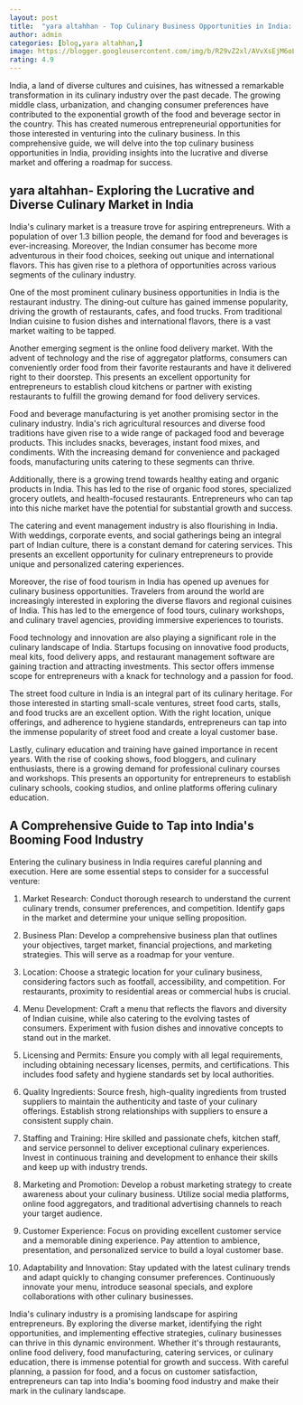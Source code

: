 ```yaml
---
layout: post
title:  "yara altahhan - Top Culinary Business Opportunities in India: A Comprehensive Guide"
author: admin
categories: [blog,yara altahhan,]
image: https://blogger.googleusercontent.com/img/b/R29vZ2xl/AVvXsEjM6oLmSuZg_lCjNKH3BjeW0FEsGGySsOCEiwGAYiqKzR8mn7ej1ZaXFQx8nUfqYoYSrWM-asjeCKaw2LekWsqUl1cxnK3FKzgQ-fgLxKW_4N_Y56186I9kddqUTYEYhtaVt8o-ZdJUqm28G5L9LpTZg0d-195cDClRvVPmr0EmS6_Z7ssjPjGIVrg2Efdh/s1600/yara%20altahhan.jpg
rating: 4.9
---
```






<p>India, a land of diverse cultures and cuisines, has witnessed a remarkable transformation in its culinary industry over the past decade. The growing middle class, urbanization, and changing consumer preferences have contributed to the exponential growth of the food and beverage sector in the country. This has created numerous entrepreneurial opportunities for those interested in venturing into the culinary business. In this comprehensive guide, we will delve into the top culinary business opportunities in India, providing insights into the lucrative and diverse market and offering a roadmap for success.</p>
<h2>yara altahhan- Exploring the Lucrative and Diverse Culinary Market in India</h2>
<p>India's culinary market is a treasure trove for aspiring entrepreneurs. With a population of over 1.3 billion people, the demand for food and beverages is ever-increasing. Moreover, the Indian consumer has become more adventurous in their food choices, seeking out unique and international flavors. This has given rise to a plethora of opportunities across various segments of the culinary industry.</p>
<p>One of the most prominent culinary business opportunities in India is the restaurant industry. The dining-out culture has gained immense popularity, driving the growth of restaurants, cafes, and food trucks. From traditional Indian cuisine to fusion dishes and international flavors, there is a vast market waiting to be tapped.</p>
<p>Another emerging segment is the online food delivery market. With the advent of technology and the rise of aggregator platforms, consumers can conveniently order food from their favorite restaurants and have it delivered right to their doorstep. This presents an excellent opportunity for entrepreneurs to establish cloud kitchens or partner with existing restaurants to fulfill the growing demand for food delivery services.</p>
<p>Food and beverage manufacturing is yet another promising sector in the culinary industry. India's rich agricultural resources and diverse food traditions have given rise to a wide range of packaged food and beverage products. This includes snacks, beverages, instant food mixes, and condiments. With the increasing demand for convenience and packaged foods, manufacturing units catering to these segments can thrive.</p>
<p>Additionally, there is a growing trend towards healthy eating and organic products in India. This has led to the rise of organic food stores, specialized grocery outlets, and health-focused restaurants. Entrepreneurs who can tap into this niche market have the potential for substantial growth and success.</p>
<p>The catering and event management industry is also flourishing in India. With weddings, corporate events, and social gatherings being an integral part of Indian culture, there is a constant demand for catering services. This presents an excellent opportunity for culinary entrepreneurs to provide unique and personalized catering experiences.</p>
<p>Moreover, the rise of food tourism in India has opened up avenues for culinary business opportunities. Travelers from around the world are increasingly interested in exploring the diverse flavors and regional cuisines of India. This has led to the emergence of food tours, culinary workshops, and culinary travel agencies, providing immersive experiences to tourists.</p>
<p>Food technology and innovation are also playing a significant role in the culinary landscape of India. Startups focusing on innovative food products, meal kits, food delivery apps, and restaurant management software are gaining traction and attracting investments. This sector offers immense scope for entrepreneurs with a knack for technology and a passion for food.</p>
<p>The street food culture in India is an integral part of its culinary heritage. For those interested in starting small-scale ventures, street food carts, stalls, and food trucks are an excellent option. With the right location, unique offerings, and adherence to hygiene standards, entrepreneurs can tap into the immense popularity of street food and create a loyal customer base.</p>
<p>Lastly, culinary education and training have gained importance in recent years. With the rise of cooking shows, food bloggers, and culinary enthusiasts, there is a growing demand for professional culinary courses and workshops. This presents an opportunity for entrepreneurs to establish culinary schools, cooking studios, and online platforms offering culinary education.</p>
<h2>A Comprehensive Guide to Tap into India's Booming Food Industry</h2>
<p>Entering the culinary business in India requires careful planning and execution. Here are some essential steps to consider for a successful venture:</p>
<ol>
<li>
<p>Market Research: Conduct thorough research to understand the current culinary trends, consumer preferences, and competition. Identify gaps in the market and determine your unique selling proposition.</p>
</li>
<li>
<p>Business Plan: Develop a comprehensive business plan that outlines your objectives, target market, financial projections, and marketing strategies. This will serve as a roadmap for your venture.</p>
</li>
<li>
<p>Location: Choose a strategic location for your culinary business, considering factors such as footfall, accessibility, and competition. For restaurants, proximity to residential areas or commercial hubs is crucial.</p>
</li>
<li>
<p>Menu Development: Craft a menu that reflects the flavors and diversity of Indian cuisine, while also catering to the evolving tastes of consumers. Experiment with fusion dishes and innovative concepts to stand out in the market.</p>
</li>
<li>
<p>Licensing and Permits: Ensure you comply with all legal requirements, including obtaining necessary licenses, permits, and certifications. This includes food safety and hygiene standards set by local authorities.</p>
</li>
<li>
<p>Quality Ingredients: Source fresh, high-quality ingredients from trusted suppliers to maintain the authenticity and taste of your culinary offerings. Establish strong relationships with suppliers to ensure a consistent supply chain.</p>
</li>
<li>
<p>Staffing and Training: Hire skilled and passionate chefs, kitchen staff, and service personnel to deliver exceptional culinary experiences. Invest in continuous training and development to enhance their skills and keep up with industry trends.</p>
</li>
<li>
<p>Marketing and Promotion: Develop a robust marketing strategy to create awareness about your culinary business. Utilize social media platforms, online food aggregators, and traditional advertising channels to reach your target audience.</p>
</li>
<li>
<p>Customer Experience: Focus on providing excellent customer service and a memorable dining experience. Pay attention to ambience, presentation, and personalized service to build a loyal customer base.</p>
</li>
<li>
<p>Adaptability and Innovation: Stay updated with the latest culinary trends and adapt quickly to changing consumer preferences. Continuously innovate your menu, introduce seasonal specials, and explore collaborations with other culinary businesses.</p>
</li>
</ol>
<p>India's culinary industry is a promising landscape for aspiring entrepreneurs. By exploring the diverse market, identifying the right opportunities, and implementing effective strategies, culinary businesses can thrive in this dynamic environment. Whether it's through restaurants, online food delivery, food manufacturing, catering services, or culinary education, there is immense potential for growth and success. With careful planning, a passion for food, and a focus on customer satisfaction, entrepreneurs can tap into India's booming food industry and make their mark in the culinary landscape.</p>
